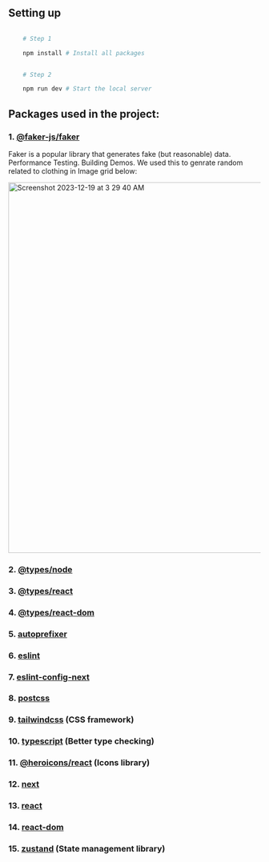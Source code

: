 ## Setting up



```bash

    # Step 1

    npm install # Install all packages


    # Step 2

    npm run dev # Start the local server
```

## Packages used in the project:    

 ### 1. [@faker-js/faker](https://www.npmjs.com/package/@faker-js/faker)
 Faker is a popular library that generates fake (but reasonable) data. Performance Testing. Building Demos. We used this to genrate random related to clothing in Image grid below:
 
 <img width="741" alt="Screenshot 2023-12-19 at 3 29 40 AM" src="https://github.com/Aksharmeet/red-white-ecommerce/assets/83662219/b05d919e-b8fd-4ad8-9e4b-f20ca1300dc2">

    

### 2. [@types/node](https://www.npmjs.com/package/@types/node)
### 3. [@types/react](https://www.npmjs.com/package/@types/react)
### 4. [@types/react-dom](https://www.npmjs.com/package/@types/react-dom)
### 5. [autoprefixer](https://www.npmjs.com/package/autoprefixer)
### 6. [eslint](https://www.npmjs.com/package/eslint)
### 7. [eslint-config-next](https://www.npmjs.com/package/eslint-config-next)
### 8. [postcss](https://www.npmjs.com/package/postcss)
### 9. [tailwindcss](https://www.npmjs.com/package/tailwindcss) (CSS framework)
### 10. [typescript](https://www.npmjs.com/package/typescript) (Better type checking)
### 11. [@heroicons/react](https://www.npmjs.com/package/@heroicons/react) (Icons library)
### 12. [next](https://www.npmjs.com/package/next)
### 13. [react](https://www.npmjs.com/package/react)
### 14. [react-dom](https://www.npmjs.com/package/react-dom)
### 15. [zustand](https://www.npmjs.com/package/zustand) (State management library)

